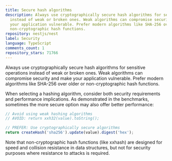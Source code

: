 ```yaml
---
title: Secure hash algorithms
description: Always use cryptographically secure hash algorithms for sensitive operations
  instead of weak or broken ones. Weak algorithms can compromise security and make
  your application vulnerable. Prefer modern algorithms like SHA-256 over older or
  non-cryptographic hash functions.
repository: nestjs/nest
label: Security
language: TypeScript
comments_count: 1
repository_stars: 71766
---
```


Always use cryptographically secure hash algorithms for sensitive operations instead of weak or broken ones. Weak algorithms can compromise security and make your application vulnerable. Prefer modern algorithms like SHA-256 over older or non-cryptographic hash functions.

When selecting a hashing algorithm, consider both security requirements and performance implications. As demonstrated in the benchmarks, sometimes the more secure option may also offer better performance:

```typescript
// Avoid using weak hashing algorithms
// AVOID: return xxh32(value).toString();

// PREFER: Use cryptographically secure algorithms
return createHash('sha256').update(value).digest('hex');
```

Note that non-cryptographic hash functions (like xxhash) are designed for speed and collision resistance in data structures, but not for security purposes where resistance to attacks is required.
